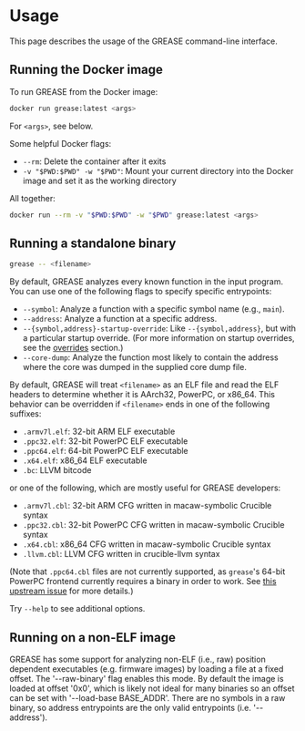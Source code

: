 # Usage

This page describes the usage of the GREASE command-line interface.

## Running the Docker image

To run GREASE from the Docker image:

```sh
docker run grease:latest <args>
```

For `<args>`, see below.

Some helpful Docker flags:

- `--rm`: Delete the container after it exits
- `-v "$PWD:$PWD" -w "$PWD"`: Mount your current directory into the Docker image
  and set it as the working directory

All together:
```sh
docker run --rm -v "$PWD:$PWD" -w "$PWD" grease:latest <args>
```

## Running a standalone binary

```sh
grease -- <filename>
```

By default, GREASE analyzes every known function in the input program. You can
use one of the following flags to specify specific entrypoints:

- `--symbol`: Analyze a function with a specific symbol name (e.g., `main`).
- `--address`: Analyze a function at a specific address.
- `--{symbol,address}-startup-override`: Like `--{symbol,address}`, but with a
  particular startup override. (For more information on startup overrides, see
  the [overrides](./overrides.md) section.)
- `--core-dump`: Analyze the function most likely to contain the address where
  the core was dumped in the supplied core dump file.

By default, GREASE will treat `<filename>` as an ELF file and read the ELF
headers to determine whether it is AArch32, PowerPC, or x86_64. This behavior
can be overridden if `<filename>` ends in one of the following suffixes:

- `.armv7l.elf`: 32-bit ARM ELF executable
- `.ppc32.elf`: 32-bit PowerPC ELF executable
- `.ppc64.elf`: 64-bit PowerPC ELF executable
- `.x64.elf`: x86_64 ELF executable
- `.bc`: LLVM bitcode

or one of the following, which are mostly useful for GREASE developers:

- `.armv7l.cbl`: 32-bit ARM CFG written in macaw-symbolic Crucible syntax
- `.ppc32.cbl`: 32-bit PowerPC CFG written in macaw-symbolic Crucible syntax
- `.x64.cbl`: x86_64 CFG written in macaw-symbolic Crucible syntax
- `.llvm.cbl`: LLVM CFG written in crucible-llvm syntax

(Note that `.ppc64.cbl` files are not currently supported, as `grease`'s 64-bit
PowerPC frontend currently requires a binary in order to work. See [this
upstream issue](https://github.com/GaloisInc/macaw/issues/415) for more
details.)

Try `--help` to see additional options.

## Running on a non-ELF image

GREASE has some support for analyzing non-ELF (i.e., raw) position dependent executables (e.g. firmware images)
by loading a file at a fixed offset. The '--raw-binary' flag enables this mode. By default the image
is loaded at offset '0x0', which is likely not ideal for many binaries so an offset can be set with '--load-base BASE_ADDR'.
There are no symbols in a raw binary, so address entrypoints are the only valid entrypoints (i.e. '--address').

<!-- Copyright (c) Galois, Inc. 2024. -->
